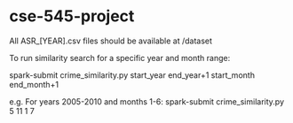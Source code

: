 # cse-545-project
All ASR_[YEAR].csv files should be available at /dataset

To run similarity search for a specific year and month range:

spark-submit crime_similarity.py start_year end_year+1 start_month end_month+1

e.g. For years 2005-2010 and months 1-6: spark-submit crime_similarity.py 5 11 1 7
